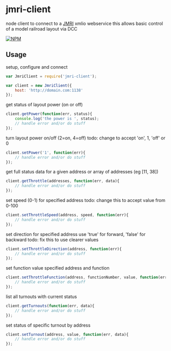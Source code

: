 jmri-client
=========

node client to connect to a [JMRI](http://jmri.sourceforge.net/) xmlio webservice
this allows basic control of a model railroad layout via DCC

[![NPM](https://nodei.co/npm/jmri-client.png?compact=true)](https://nodei.co/npm/jmri-client/)

## Usage

setup, configure and connect
```javascript
var JmriClient = require('jmri-client');

var client = new JmriClient({
	host: 'http://domain.com:1138'
});
```

get status of layout power (on or off)
```javascript
client.getPower(function(err, status){
	console.log('the power is ', status);
	// handle error and/or do stuff
});
```

turn layout power on/off (2=on, 4=off)
todo: change to accept 'on', 1, 'off' or 0
```javascript
client.setPower('1', function(err){
	// handle error and/or do stuff
});
```

get full status data for a given address or array of addresses (eg [11, 38])
```javascript
client.getThrottle(addresses, function(err, data){
	// handle error and/or do stuff
});
```

set speed (0-1) for specified address
todo: change this to accept value from 0-100
```javascript
client.setThrottleSpeed(address, speed, function(err){
	// handle error and/or do stuff
});
```

set direction for specified address
use 'true' for forward, 'false' for backward
todo: fix this to use clearer values
```javascript
client.setThrottleDirection(address, function(err){
	// handle error and/or do stuff
});
```

set function value specified address and function
```javascript
client.setThrottleFunction(address, functionNumber, value, function(err){
	// handle error and/or do stuff
});
```

list all turnouts with current status
```javascript
client.getTurnouts(function(err, data){
	// handle error and/or do stuff
});
```

set status of specific turnout by address
```javascript
client.setTurnout(address, value, function(err, data){
	// handle error and/or do stuff
});
```
